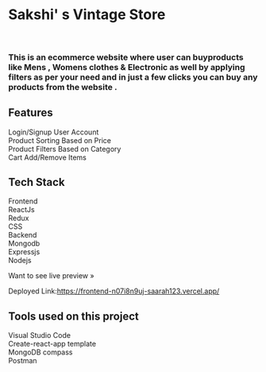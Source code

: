 <h1>Sakshi' s Vintage Store </h1><br>
<h3>This is an ecommerce website where user can buyproducts like Mens  , Womens clothes & Electronic as well by  applying  filters as per your need and in just a few clicks you can buy any products from the website .</h3>
<h2>Features</h2>
Login/Signup User Account<br>
Product Sorting Based on Price<br>
Product Filters Based on Category<br>
Cart Add/Remove Items<br>

<h2>Tech Stack</h2>
Frontend<br>
 ReactJs<br>
 Redux<br>
 CSS<br>
Backend<br>
 Mongodb<br>
 Expressjs<br>
 Nodejs<br>


Want to see live preview »

Deployed Link:https://frontend-n07i8n9uj-saarah123.vercel.app/

<h2>Tools used on this project</h2>
Visual Studio Code<br>
Create-react-app template<br>
MongoDB compass<br>
Postman


